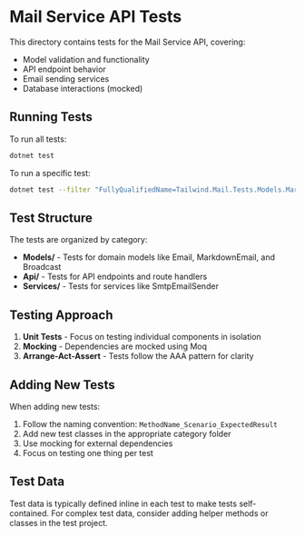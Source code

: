 # Mail Service API Tests

This directory contains tests for the Mail Service API, covering:

- Model validation and functionality
- API endpoint behavior
- Email sending services
- Database interactions (mocked)

## Running Tests

To run all tests:

```bash
dotnet test
```

To run a specific test:

```bash
dotnet test --filter "FullyQualifiedName=Tailwind.Mail.Tests.Models.MarkdownEmailTests.FromString_ValidMarkdown_ReturnsValidObject"
```

## Test Structure

The tests are organized by category:

- **Models/** - Tests for domain models like Email, MarkdownEmail, and Broadcast
- **Api/** - Tests for API endpoints and route handlers
- **Services/** - Tests for services like SmtpEmailSender

## Testing Approach

1. **Unit Tests** - Focus on testing individual components in isolation
2. **Mocking** - Dependencies are mocked using Moq
3. **Arrange-Act-Assert** - Tests follow the AAA pattern for clarity

## Adding New Tests

When adding new tests:

1. Follow the naming convention: `MethodName_Scenario_ExpectedResult`
2. Add new test classes in the appropriate category folder
3. Use mocking for external dependencies
4. Focus on testing one thing per test

## Test Data

Test data is typically defined inline in each test to make tests self-contained.
For complex test data, consider adding helper methods or classes in the test project.
